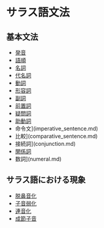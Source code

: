 # サラス語文法
## 基本文法
- [発音](phonology.md)
- [語順](word_order.md)
- [名詞](noun.md)
- [代名詞](pronoun.md)
- [動詞](verb.md)
- [形容詞](adjective.md)
- [副詞](adverb.md)
- [前置詞](preposition.md)
- [疑問詞](interrogative_word.md)
- [助動詞](auxiliary_verb.md)
- 命令文](imperative_sentence.md)
- 比較](comparative_sentence.md)
- 接続詞](conjunction.md)
- [関係詞](relativizer.md)
- 数詞](numeral.md)

## サラス語における現象
* [脱鼻音化](denasalization.md)
* [子音弱化](lenition.md)
* [連音化](sandhi.md)
* [成節子音](syllabic_consonant.md)

